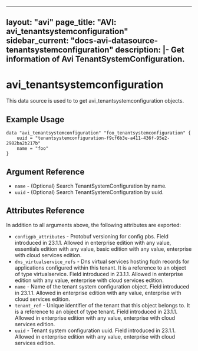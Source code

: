 <!--
    Copyright 2021 VMware, Inc.
    SPDX-License-Identifier: Mozilla Public License 2.0
-->
---
layout: "avi"
page_title: "AVI: avi_tenantsystemconfiguration"
sidebar_current: "docs-avi-datasource-tenantsystemconfiguration"
description: |-
  Get information of Avi TenantSystemConfiguration.
---

# avi_tenantsystemconfiguration

This data source is used to to get avi_tenantsystemconfiguration objects.

## Example Usage

```hcl
data "avi_tenantsystemconfiguration" "foo_tenantsystemconfiguration" {
    uuid = "tenantsystemconfiguration-f9cf6b3e-a411-436f-95e2-2982ba2b217b"
    name = "foo"
}
```

## Argument Reference

* `name` - (Optional) Search TenantSystemConfiguration by name.
* `uuid` - (Optional) Search TenantSystemConfiguration by uuid.

## Attributes Reference

In addition to all arguments above, the following attributes are exported:

* `configpb_attributes` - Protobuf versioning for config pbs. Field introduced in 23.1.1. Allowed in enterprise edition with any value, essentials edition with any value, basic edition with any value, enterprise with cloud services edition.
* `dns_virtualservice_refs` - Dns virtual services hosting fqdn records for applications configured within this tenant. It is a reference to an object of type virtualservice. Field introduced in 23.1.1. Allowed in enterprise edition with any value, enterprise with cloud services edition.
* `name` - Name of the tenant system configuration object. Field introduced in 23.1.1. Allowed in enterprise edition with any value, enterprise with cloud services edition.
* `tenant_ref` - Unique identifier of the tenant that this object belongs to. It is a reference to an object of type tenant. Field introduced in 23.1.1. Allowed in enterprise edition with any value, enterprise with cloud services edition.
* `uuid` - Tenant system configuration uuid. Field introduced in 23.1.1. Allowed in enterprise edition with any value, enterprise with cloud services edition.

